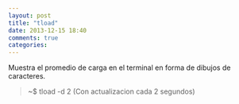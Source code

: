 ```yaml
---
layout: post
title: "tload"
date: 2013-12-15 18:40
comments: true
categories: 
---
```

Muestra el promedio de carga en el terminal en forma de dibujos de caracteres.

>~$ tload -d 2 (Con actualizacion cada 2 segundos)

